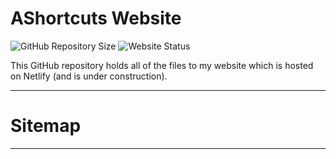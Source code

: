 # AShortcuts Website
<img src="https://img.shields.io/github/repo-size/AShortcuts/AShortcuts-Site?label=Website%20Code" alt="GitHub Repository Size" data-canonical-src="https://img.shields.io/github/repo-size/AShortcuts/AShortcuts-Site?label=Website%20Code" style="max-width:100%;">

<img src="https://img.shields.io/website?down_color=red&down_message=Offline&label=Site%20Status&up_message=Online&url=https%3A%2F%2Fashortcutst.netlify.app%2F" alt="Website Status" data-canonical-src="https://img.shields.io/website?down_color=red&down_message=Offline&label=Site%20Status&up_message=Online&url=https%3A%2F%2Fashortcutst.netlify.app%2F" style="max-width:100%;">


This GitHub repository holds all of the files to my website which is hosted on Netlify (and is under construction).
***
# Sitemap
______________
